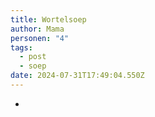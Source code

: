 ```yaml
---
title: Wortelsoep
author: Mama
personen: "4"
tags:
  - post
  - soep
date: 2024-07-31T17:49:04.550Z
---
```

- 